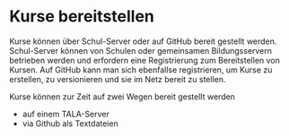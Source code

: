 # Kurse bereitstellen

Kurse können über Schul-Server oder auf GitHub bereit gestellt werden. Schul-Server können von Schulen oder gemeinsamen Bildungsservern betrieben werden und erfordern eine Registrierung zum Bereitstellen von Kursen. Auf GitHub kann man sich ebenfallse registrieren, um Kurse zu erstellen, zu versionieren und sie im Netz bereit zu stellen.

Kurse können zur Zeit auf zwei Wegen bereit gestellt werden

* auf einem TALA-Server
* via Github als Textdateien
